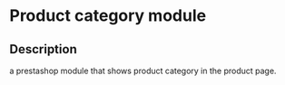 # Product category module 
## Description
a prestashop module that shows product category in the product page.
